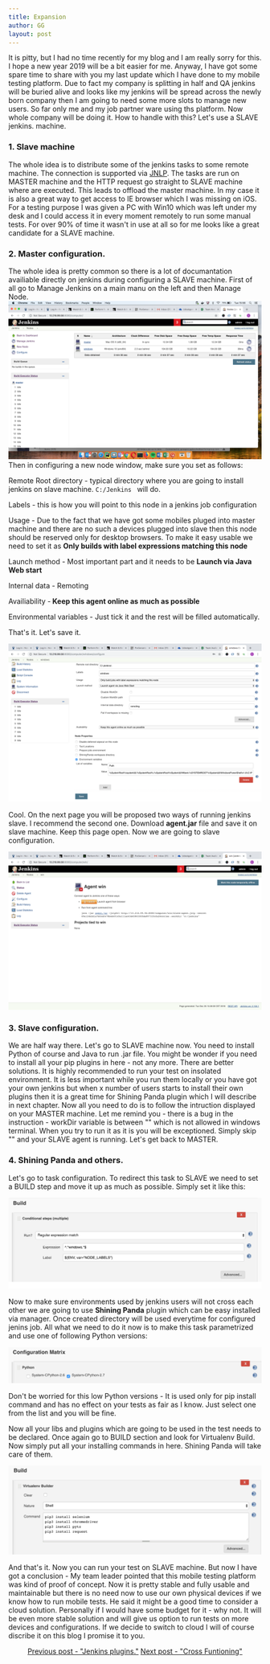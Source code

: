 ```yaml
---
title: Expansion
author: GG
layout: post
---
```


It is pitty, but I had no time recently for my blog and I am really sorry for this. I hope a new year 2019 will be a bit easier for me.
Anyway, I have got some spare time to share with you my last update which I have done to my mobile testing platform. Due to fact my company is splitting
in half and QA jenkins will be buried alive and looks like my jenkins will be spread across the newly born company then I am going to need some more slots
to manage new users. So far only me and my job partner ware using ths platform. Now whole company will be doing it. How to handle with this? Let's use a SLAVE jenkins.
machine.

<h3>1. Slave machine</h3>

The whole idea is to distribute some of the jenkins tasks to some remote machine. The connection is supported via <a href="https://docs.oracle.com/javase/tutorial/deployment/deploymentInDepth/jnlp.html">JNLP</a>.
The tasks are run on MASTER machine and the HTTP request go straight to SLAVE machine where are executed. This leads to offload the master machine. In my case it is also a great way to
get access to IE browser which I was missing on iOS. For a testing purpose I was given a PC with Win10 which was left under my desk and I could access it in every moment remotely to run some manual tests.
For over 90% of time it wasn't in use at all so for me looks like a great candidate for a SLAVE machine.

<h3>2. Master configuration.</h3>

The whole idea is pretty common so there is a lot of documantation availiable directly on jenkins during configuring a SLAVE machine. First of all go to Manage Jenkins on a main manu on the left and then Manage Node.
<a href="#" class="image fit"><img src="/assets/images/manage_nodes.png"></a>
Then in configuring a new node window, make sure you set as follows:

Remote Root directory - typical directory where you are going to install jenkins on slave machine. <code>C:/Jenkins </code> will do.

Labels  - this is how you will point to this node in a jenkins job configuration

Usage - Due to the fact that we have got some mobiles pluged into master machine and there are no such a devices plugged into slave then this node should be reserved only for desktop browsers. To
make it easy usable we need to set it as <b> Only builds with label expressions matching this node</b>

Launch method - Most important part and it needs to be <b> Launch via Java Web start </b>

Internal data - Remoting

Availiability -<b> Keep this agent online as much as possible </b>

Environmental variables - Just tick it and the rest will be filled automatically.

That's it. Let's save it.

<a href="#" class="image fit"><img src="/assets/images/new_node.png"></a>

Cool. On the next page you will be proposed two ways of running jenkins slave. I recommend the second one. Download <b>agent.jar</b> file and save it on slave machine. Keep this page open.
Now we are going to slave configuration.

<a href="#" class="image fit"><img src="/assets/images/agent_win.png"></a>


<h3>3. Slave configuration.</h3>

We are half way there. Let's go to SLAVE machine now. You need to install Python of course and Java to run .jar file. You might be wonder if you need to install all your pip plugins in here - not any more.
There are better solutions. It is highly recommended to run your test on insolated environment. It is less important while you run them locally or you have got your own jenkins but when x number of users
starts to install their own plugins then it is a great time for Shining Panda plugin which I will describe in next chapter.
Now all you need to do is to follow the intruction displayed on your MASTER machine. Let me remind you - there is a bug in the instruction - workDir variable is between "" which is not allowed in windows terminal.
When you try to run it as it is you will be exceptioned. Simply skip "" and your SLAVE agent is running.
Let's get back to MASTER.

<h3>4. Shining Panda and others.</h3>

Let's go to task configuration. To redirect this task to SLAVE we need to set a BUILD step and move it up as much as possible. Simply set it like this:

<a href="#" class="image fit"><img src="/assets/images/regexp.png"></a>

Now to make sure environments used by jenkins users will not cross each other we are going to use <b>Shining Panda</b> plugin which can be easy installed via manager. Once created directory will be used
everytime for configured jenins job. All what we need to do it now is to make this task parametrized and use one of following Python versions:

<a href="#" class="image fit"><img src="/assets/images/python_tags.png"></a>

Don't be worried for this low Python versions - It is used only for pip install command and has no effect on your tests as fair as I know. Just select one from the list and you will be fine.

Now all your libs and plugins which are going to be used in the test needs to be declared. Once again go to BUILD section and look for Virtualenv Build. Now simply put all your installing commands in here.
Shining Panda will take care of them.

<a href="#" class="image fit"><img src="/assets/images/depend.png"></a>

And that's it. Now you can run your test on SLAVE machine. But now I have got a conclusion - My team leader pointed that this mobile testing platform was kind of proof of concept. Now it is pretty stable
and fully usable and maintainable but there is no need now to use our own physical devices if we know how to run mobile tests. He said it might be a good time to consider a cloud solution.
Personally if I would have some budget for it - why not. It will be even more stable solution and will give us option to run tests on more devices and configurations. If we decide to switch to cloud I will
of course discribe it on this blog I promise it to you.


<center><a href="https://appiumator.github.io/2018/11/15/swollen-samsung.html">Previous post - "Jenkins plugins."</a> <a href="https://appiumator.github.io/2019/01/11/cross-functioning.html">Next post - "Cross Funtioning"</a></center>

